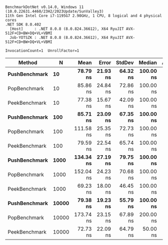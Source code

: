 ```

BenchmarkDotNet v0.14.0, Windows 11 (10.0.22631.4460/23H2/2023Update/SunValley3)
11th Gen Intel Core i7-1195G7 2.90GHz, 1 CPU, 8 logical and 4 physical cores
.NET SDK 8.0.402
  [Host]     : .NET 8.0.8 (8.0.824.36612), X64 RyuJIT AVX-512F+CD+BW+DQ+VL+VBMI
  Job-YOTSZK : .NET 8.0.8 (8.0.824.36612), X64 RyuJIT AVX-512F+CD+BW+DQ+VL+VBMI

InvocationCount=1  UnrollFactor=1  

```
| Method        | N     | Mean      | Error    | StdDev   | Median    | Allocated |
|-------------- |------ |----------:|---------:|---------:|----------:|----------:|
| **PushBenchmark** | **10**    |  **78.79 ns** | **21.93 ns** | **64.32 ns** | **100.00 ns** |     **400 B** |
| PopBenchmark  | 10    |  85.86 ns | 24.84 ns | 72.86 ns | 100.00 ns |     400 B |
| PeekBenchmark | 10    |  77.38 ns | 15.67 ns | 42.09 ns | 100.00 ns |     400 B |
| **PushBenchmark** | **100**   |  **85.71 ns** | **23.09 ns** | **67.35 ns** | **100.00 ns** |     **400 B** |
| PopBenchmark  | 100   | 111.58 ns | 25.35 ns | 72.73 ns | 100.00 ns |     400 B |
| PeekBenchmark | 100   |  79.59 ns | 22.54 ns | 65.74 ns | 100.00 ns |     400 B |
| **PushBenchmark** | **1000**  | **134.34 ns** | **27.19 ns** | **79.75 ns** | **100.00 ns** |     **400 B** |
| PopBenchmark  | 1000  | 152.04 ns | 24.23 ns | 70.68 ns | 100.00 ns |     400 B |
| PeekBenchmark | 1000  |  69.23 ns | 18.00 ns | 46.45 ns | 100.00 ns |     400 B |
| **PushBenchmark** | **10000** |  **79.38 ns** | **19.23 ns** | **55.79 ns** | **100.00 ns** |     **400 B** |
| PopBenchmark  | 10000 | 173.74 ns | 23.15 ns | 67.89 ns | 200.00 ns |     400 B |
| PeekBenchmark | 10000 |  72.73 ns | 22.09 ns | 64.79 ns |  50.00 ns |     400 B |
